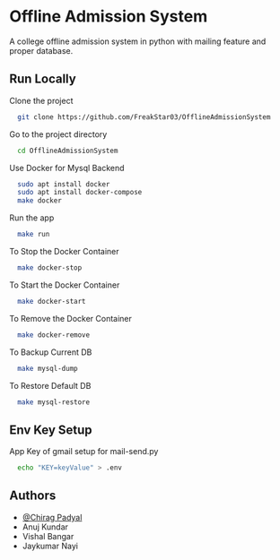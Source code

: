 
# Offline Admission System

A college offline admission system in python with mailing feature and proper database.



## Run Locally

Clone the project

```bash
  git clone https://github.com/FreakStar03/OfflineAdmissionSystem
```

Go to the project directory

```bash
  cd OfflineAdmissionSystem
```

Use Docker for Mysql Backend

```bash
  sudo apt install docker
  sudo apt install docker-compose
  make docker
```

Run the app

```bash
  make run
```

To Stop the Docker Container

```bash
  make docker-stop
```

To Start the Docker Container

```bash
  make docker-start
```


To Remove the Docker Container

```bash
  make docker-remove
```
To Backup Current DB

```bash
  make mysql-dump
```

To Restore Default DB

```bash
  make mysql-restore
```

## Env Key Setup

App Key of gmail setup for mail-send.py

```bash
  echo "KEY=keyValue" > .env
```



## Authors

- [@Chirag Padyal](https://www.github.com/octokatherine)
- Anuj Kundar
- Vishal Bangar
- Jaykumar Nayi
